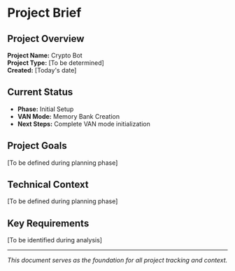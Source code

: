 # Project Brief

## Project Overview
**Project Name:** Crypto Bot  
**Project Type:** [To be determined]  
**Created:** [Today's date]  

## Current Status
- **Phase:** Initial Setup
- **VAN Mode:** Memory Bank Creation
- **Next Steps:** Complete VAN mode initialization

## Project Goals
[To be defined during planning phase]

## Technical Context
[To be defined during planning phase]

## Key Requirements
[To be identified during analysis]

---
*This document serves as the foundation for all project tracking and context.*